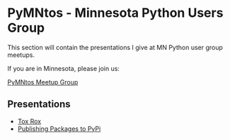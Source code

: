 # PyMNtos - Minnesota Python Users Group

This section will contain the presentations I give at MN Python user group
meetups.

If you are in Minnesota, please join us:

[PyMNtos Meetup
Group](https://www.meetup.com/PyMNtos-Twin-Cities-Python-User-Group/)

## Presentations

* [Tox Rox](http://www.ivehearditbothways.com/presentations/PyMNtos/ToxRox/index.html)
* [Publishing Packages to PyPi](http://www.ivehearditbothways.com/presentations/PyMNtos/Publishing/index.html)
